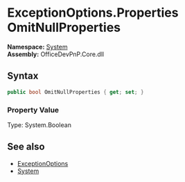 # ExceptionOptions.Properties OmitNullProperties
  

**Namespace:** [System](System.md)  
**Assembly:** OfficeDevPnP.Core.dll  
## Syntax
```C#
public bool OmitNullProperties { get; set; }
```

### Property Value
Type: System.Boolean  

## See also
- [ExceptionOptions](System.ExceptionOptions.md) 
- [System](System.md) 
